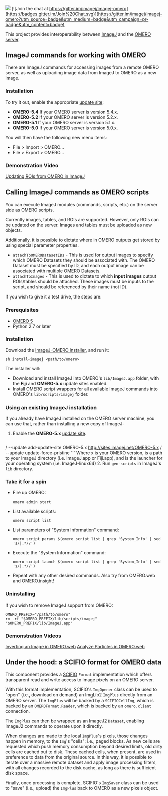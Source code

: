 [![](https://travis-ci.org/imagej/imagej-omero.svg?branch=master)](https://travis-ci.org/imagej/imagej-omero)
[![Join the chat at https://gitter.im/imagej/imagej-omero](https://badges.gitter.im/Join%20Chat.svg)](https://gitter.im/imagej/imagej-omero?utm_source=badge&utm_medium=badge&utm_campaign=pr-badge&utm_content=badge)

This project provides interoperability between
[ImageJ](http://imagej.net/) and the [OMERO server](http://imagej.net/OMERO).

## ImageJ commands for working with OMERO

There are ImageJ commands for accessing images from a remote OMERO server,
as well as uploading image data from ImageJ to OMERO as a new image.

### Installation

To try it out, enable the appropriate
[update site](http://imagej.net/Update_Sites):

* __OMERO-5.4__ If your OMERO server is version 5.4.x.
* __OMERO-5.2__ If your OMERO server is version 5.2.x.
* __OMERO-5.1__ If your OMERO server is version 5.1.x.
* __OMERO-5.0__ If your OMERO server is version 5.0.x.

You will then have the following new menu items:

* File > Import > OMERO...
* File > Export > OMERO...

### Demonstration Video

[Updating ROIs from OMERO in ImageJ](https://www.youtube.com/watch?v=st1E9Qxu0-s)

## Calling ImageJ commands as OMERO scripts

You can execute ImageJ modules (commands, scripts, etc.) on the server side as
OMERO scripts.

Currently images, tables, and ROIs are supported. However, only ROIs can be
updated on the server. Images and tables must be uploaded as new objects.

Additionally, it is possible to dictate where in OMERO outputs get stored by
using special parameter properties.

*   `attachToOMERODatasetIDs` - This is used for output images to specify which
    OMERO Datasets they should be associated with. The OMERO Dataset must be
    specified by ID, and each output image can be associated with multiple
    OMERO Datasets.
*   `attachToImages` - This is used to dictate to which **input images** output
    ROIs/tables should be attached. These images must be inputs to the script,
    and should be referenced by their name (not ID).

If you wish to give it a test drive, the steps are:

### Prerequisites

*   [OMERO 5](http://www.openmicroscopy.org/site/support/omero5/sysadmins/unix/server-installation.html)
*   Python 2.7 or later

### Installation

Download the
[ImageJ-OMERO installer](https://raw.githubusercontent.com/imagej/imagej-omero/master/bin/install-imagej),
and run it:

```shell
sh install-imagej <path/to/omero>
```

The installer will:

*   Download and install ImageJ into OMERO's `lib/ImageJ.app` folder,
    with the __Fiji__ and __OMERO-5.x__ update sites enabled.
*   Install OMERO script wrappers for all available ImageJ commands
    into OMERO's `lib/scripts/imagej` folder.

### Using an existing ImageJ installation

If you already have ImageJ installed on the OMERO server machine,
you can use that, rather than installing a new copy of ImageJ:

1.  Enable the __OMERO-5.x__ [update site](http://imagej.net/Update_Sites).
    ```shell
   <path-to-imagej>/<imagej-launcher> --update add-update-site OMERO-5.x http://sites.imagej.net/OMERO-5.x
   <path-to-imagej>/<imagej-launcher> --update update-force-pristine
    ```
    Where x is your OMERO version, <path-to-imagej> is a path to your ImageJ directory (i.e. ImageJ.app or Fiji.app), and <imagej-launcher> is the launcher for your operating system (i.e. ImageJ-linux64)
2.  Run `gen-scripts` in ImageJ's `lib` directory.

### Take it for a spin

*   Fire up OMERO:

    ```shell
    omero admin start
    ```

*   List available scripts:

    ```shell
    omero script list
    ```

*   List parameters of "System Information" command:

    ```shell
    omero script params $(omero script list | grep 'System_Info' | sed 's/|.*//')
    ```

*   Execute the "System Information" command:

    ```shell
    omero script launch $(omero script list | grep 'System_Info' | sed 's/|.*//')
    ```

*   Repeat with any other desired commands.
    Also try from OMERO.web and OMERO.insight!

### Uninstalling

If you wish to remove ImageJ support from OMERO:

```shell
OMERO_PREFIX="/path/to/omero"
rm -rf "$OMERO_PREFIX/lib/scripts/imagej" "$OMERO_PREFIX/lib/ImageJ.app"
```

### Demonstration Videos

[Inverting an Image in OMERO.web](https://www.youtube.com/watch?v=gpu2NdidBHQ)
[Analyze Particles in OMERO.web](https://www.youtube.com/watch?v=CQP_cIYt00U)

## Under the hood: a SCIFIO format for OMERO data

This component provides a [SCIFIO](http://imagej.net/SCIFIO) `Format`
implementation which offers transparent read and write access to image pixels
on an OMERO server.

With this format implementation, SCIFIO's `ImgOpener` class can be used to
"open" (i.e., download on demand) an ImgLib2 `ImgPlus` directly from an OMERO
server. The `ImgPlus` will be backed by a `SCIFIOCellImg`, which is backed by
an `OMEROFormat.Reader`, which is backed by an `omero.client` connection.

The `ImgPlus` can then be wrapped as an ImageJ2 `Dataset`, enabling ImageJ2
commands to operate upon it directly.

When changes are made to the local `ImgPlus`'s pixels, those changes happen in
memory, to the `Img`'s "cells"; i.e., paged blocks. As new cells are requested
which push memory consumption beyond desired limits, old dirty cells are cached
out to disk. These cached cells, when present, are used in preference to data
from the original source. In this way, it is possible to iterate over a massive
remote dataset and apply image processing filters, with all changes recorded to
the disk cache, as long as there is sufficient disk space.

Finally, once processing is complete, SCIFIO's `ImgSaver` class can be used to
"save" (i.e., upload) the `ImgPlus` back to OMERO as a new pixels object.
